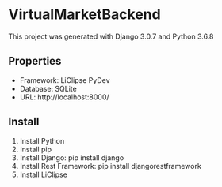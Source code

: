 # VirtualMarketBackend
This project was generated with Django 3.0.7 and Python 3.6.8
## Properties
- Framework: LiClipse PyDev
- Database: SQLite
- URL: http://localhost:8000/
## Install
1. Install Python
2. Install pip
3. Install Django: pip install django
4. Install Rest Framework: pip install djangorestframework
5. Install LiClipse
